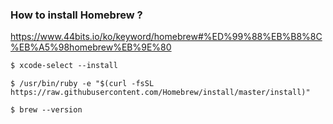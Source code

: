 ### How to install Homebrew ?

https://www.44bits.io/ko/keyword/homebrew#%ED%99%88%EB%B8%8C%EB%A5%98homebrew%EB%9E%80



```commonlisp
$ xcode-select --install
```

```
$ /usr/bin/ruby -e "$(curl -fsSL https://raw.githubusercontent.com/Homebrew/install/master/install)"
```

```
$ brew --version
```

